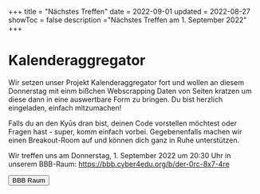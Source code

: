 +++
title = "Nächstes Treffen"
date = 2022-09-01
updated = 2022-08-27
showToc = false
description ="Nächstes Treffen am 1. September 2022"
+++

<script lang="ts">
    import Figure from '$lib/components/Figure.svelte';
    import Button from '$lib/components/Button.svelte';    
    import UserRectangle from "phosphor-svelte/lib/UserRectangle";
</script>

# Kalenderaggregator

Wir setzen unser Projekt Kalenderaggregator fort und wollen an diesem Donnerstag mit einm bißchen Webscrapping Daten von Seiten kratzen um diese dann in eine auswertbare Form zu bringen. Du bist herzlich eingeladen, einfach mitzumachen!

Falls du an den Kyūs dran bist, deinen Code vorstellen möchtest oder Fragen hast - super, komm einfach vorbei. Gegebenenfalls machen wir einen Breakout-Room auf und können dich ganz in Ruhe unterstützen.

Wir treffen uns am Donnerstag, 1. September 2022 um 20:30 Uhr in unserem BBB-Raum: <https://bbb.cyber4edu.org/b/der-0rc-8x7-4re>

<div class="flex justify-center">
    <Button href="https://bbb.cyber4edu.org/b/der-0rc-8x7-4re">
        <UserRectangle size={24} /> BBB Raum
    </Button>
</div>
